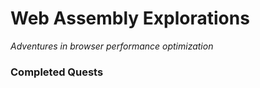 # Web Assembly Explorations

_Adventures in browser performance optimization_

### Completed Quests

